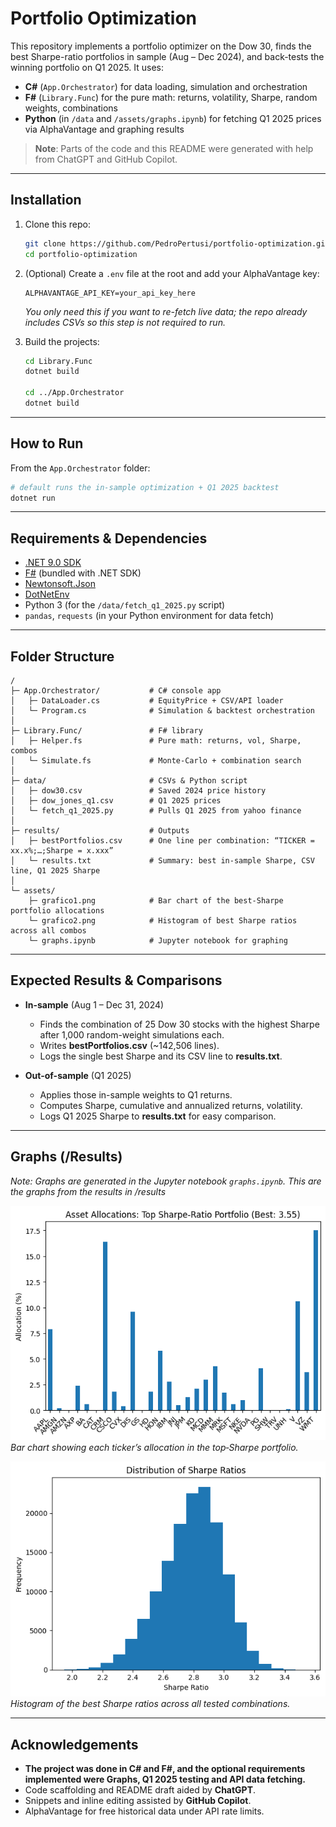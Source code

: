 # Portfolio Optimization

This repository implements a portfolio optimizer on the Dow 30, finds the best Sharpe-ratio portfolios in sample (Aug – Dec 2024), and back-tests the winning portfolio on Q1 2025. It uses:

* **C#** (`App.Orchestrator`) for data loading, simulation and orchestration
* **F#** (`Library.Func`) for the pure math: returns, volatility, Sharpe, random weights, combinations
* **Python** (in `/data` and `/assets/graphs.ipynb`) for fetching Q1 2025 prices via AlphaVantage and graphing results

> **Note**: Parts of the code and this README were generated with help from ChatGPT and GitHub Copilot.

---

## Installation

1. Clone this repo:

   ```bash
   git clone https://github.com/PedroPertusi/portfolio-optimization.git
   cd portfolio-optimization
   ```

2. (Optional) Create a `.env` file at the root and add your AlphaVantage key:

   ```env
   ALPHAVANTAGE_API_KEY=your_api_key_here
   ```

   *You only need this if you want to re-fetch live data; the repo already includes CSVs so this step is not required to run.*

3. Build the projects:

   ```bash
   cd Library.Func
   dotnet build

   cd ../App.Orchestrator
   dotnet build
   ```

---

## How to Run

From the `App.Orchestrator` folder:

```bash
# default runs the in-sample optimization + Q1 2025 backtest
dotnet run
```

---

## Requirements & Dependencies

* [.NET 9.0 SDK](https://dotnet.microsoft.com/download)
* [F#](https://fsharp.org/) (bundled with .NET SDK)
* [Newtonsoft.Json](https://www.nuget.org/packages/Newtonsoft.Json)
* [DotNetEnv](https://www.nuget.org/packages/DotNetEnv)
* Python 3 (for the `/data/fetch_q1_2025.py` script)
* `pandas`, `requests` (in your Python environment for data fetch)

---

## Folder Structure

```
/
├─ App.Orchestrator/           # C# console app
│   ├─ DataLoader.cs           # EquityPrice + CSV/API loader
│   └─ Program.cs              # Simulation & backtest orchestration
│
├─ Library.Func/               # F# library
│   ├─ Helper.fs               # Pure math: returns, vol, Sharpe, combos
│   └─ Simulate.fs             # Monte-Carlo + combination search
│
├─ data/                       # CSVs & Python script
│   ├─ dow30.csv               # Saved 2024 price history
│   ├─ dow_jones_q1.csv        # Q1 2025 prices
│   └─ fetch_q1_2025.py        # Pulls Q1 2025 from yahoo finance
│
├─ results/                    # Outputs
│   ├─ bestPortfolios.csv      # One line per combination: “TICKER = xx.x%;…;Sharpe = x.xxx”
│   └─ results.txt             # Summary: best in-sample Sharpe, CSV line, Q1 2025 Sharpe
│
└─ assets/
    ├─ grafico1.png            # Bar chart of the best‐Sharpe portfolio allocations
    └─ grafico2.png            # Histogram of best Sharpe ratios across all combos
    └─ graphs.ipynb            # Jupyter notebook for graphing
```

---

## Expected Results & Comparisons

* **In-sample** (Aug 1 – Dec 31, 2024)

  * Finds the combination of 25 Dow 30 stocks with the highest Sharpe after 1,000 random-weight simulations each.
  * Writes **bestPortfolios.csv** (\~142,506 lines).
  * Logs the single best Sharpe and its CSV line to **results.txt**.

* **Out-of-sample** (Q1 2025)

  * Applies those in-sample weights to Q1 returns.
  * Computes Sharpe, cumulative and annualized returns, volatility.
  * Logs Q1 2025 Sharpe to **results.txt** for easy comparison.

---

## Graphs (/Results)
*Note: Graphs are generated in the Jupyter notebook `graphs.ipynb`. This are the graphs from the results in /results*

![alt text](assets/graph1.png)
*Bar chart showing each ticker’s allocation in the top‐Sharpe portfolio.*

![alt text](assets/graph2.png)
*Histogram of the best Sharpe ratios across all tested combinations.*

---

## Acknowledgements

* **The project was done in C# and F#, and the optional requirements implemented were Graphs, Q1 2025 testing and API data fetching.**
* Code scaffolding and README draft aided by **ChatGPT**.
* Snippets and inline editing assisted by **GitHub Copilot**.
* AlphaVantage for free historical data under API rate limits.


